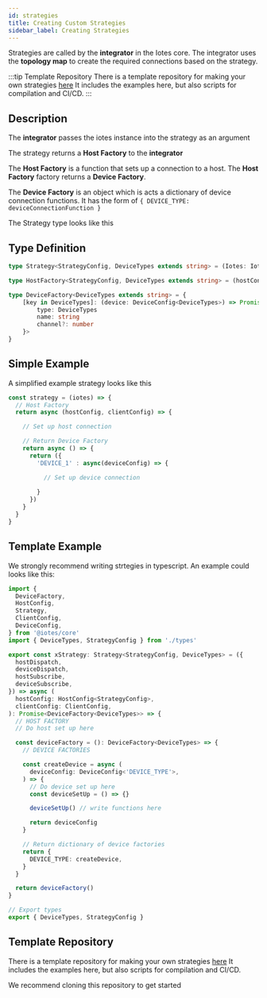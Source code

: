 ```yaml
---
id: strategies
title: Creating Custom Strategies
sidebar_label: Creating Strategies
---
```


Strategies are called by the **integrator** in the Iotes core. The integrator uses the **topology map** to create the required connections based on the strategy. 

:::tip Template Repository
There is a template repository for making your own strategies [here](https://github.com/iotes/template-strategy)
It includes the examples here, but also scripts for compilation and CI/CD.
:::

## Description

The **integrator** passes the iotes instance into the strategy as an argument

The strategy returns a **Host Factory** to the **integrator**

The **Host Factory** is a function that sets up a connection to a host. The **Host Factory** factory returns a **Device Factory**. 

The **Device Factory** is an object which is acts a dictionary of device connection functions. It has the form of ```{ DEVICE_TYPE: deviceConnectionFunction }```

The Strategy type looks like this

## Type Definition

```typescript
type Strategy<StrategyConfig, DeviceTypes extends string> = (Iotes: Iotes) => HostFactory<StrategyConfig, DeviceTypes>

type HostFactory<StrategyConfig, DeviceTypes extends string> = (hostConfig: HostConfig<StrategyConfig>, clientConfig: ClientConfig) => Promise<DeviceFactory<DeviceTypes>>

type DeviceFactory<DeviceTypes extends string> = {
    [key in DeviceTypes]: (device: DeviceConfig<DeviceTypes>) => Promise<{
        type: DeviceTypes
        name: string
        channel?: number
    }>
}
```
## Simple Example

A simplified example strategy looks like this

```javascript
const strategy = (iotes) => {
  // Host Factory
  return async (hostConfig, clientConfig) => { 

    // Set up host connection

    // Return Device Factory
    return async () => {
      return ({
        'DEVICE_1' : async(deviceConfig) => {

          // Set up device connection
        
        }
      })
    } 
  } 
}
```

## Template Example

We strongly recommend writing strtegies in typescript. An example could looks like this:

```typescript
import {
  DeviceFactory,
  HostConfig,
  Strategy,
  ClientConfig,
  DeviceConfig,
} from '@iotes/core'
import { DeviceTypes, StrategyConfig } from './types'

export const xStrategy: Strategy<StrategyConfig, DeviceTypes> = ({
  hostDispatch,
  deviceDispatch,
  hostSubscribe,
  deviceSubscribe,
}) => async (
  hostConfig: HostConfig<StrategyConfig>,
  clientConfig: ClientConfig,
): Promise<DeviceFactory<DeviceTypes>> => {
  // HOST FACTORY
  // Do host set up here

  const deviceFactory = (): DeviceFactory<DeviceTypes> => {
    // DEVICE FACTORIES

    const createDevice = async (
      deviceConfig: DeviceConfig<'DEVICE_TYPE'>,
    ) => {
      // Do device set up here
      const deviceSetUp = () => {}

      deviceSetUp() // write functions here

      return deviceConfig
    }

    // Return dictionary of device factories
    return {
      DEVICE_TYPE: createDevice,
    }
  }

  return deviceFactory()
}

// Export types
export { DeviceTypes, StrategyConfig }
```

## Template Repository

There is a template repository for making your own strategies [here](https://github.com/iotes/template-strategy)
It includes the examples here, but also scripts for compilation and CI/CD.

We recommend cloning this repository to get started
